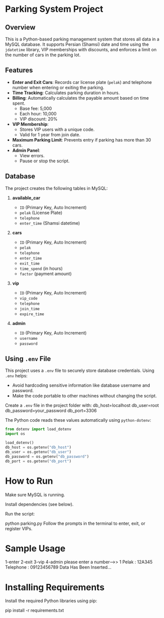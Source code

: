 # Parking System Project

## Overview
This is a Python-based parking management system that stores all data in a MySQL database. It supports Persian (Shamsi) date and time using the `jdatetime` library, VIP memberships with discounts, and enforces a limit on the number of cars in the parking lot.

## Features
- **Enter and Exit Cars**: Records car license plate (`pelak`) and telephone number when entering or exiting the parking.
- **Time Tracking**: Calculates parking duration in hours.
- **Billing**: Automatically calculates the payable amount based on time spent.
  - Base fee: 5,000
  - Each hour: 10,000
  - VIP discount: 20%
- **VIP Membership**: 
  - Stores VIP users with a unique code.
  - Valid for 1 year from join date.
- **Maximum Parking Limit**: Prevents entry if parking has more than 30 cars.
- **Admin Panel**:
  - View errors.
  - Pause or stop the script.

## Database
The project creates the following tables in MySQL:

1. **available_car**
   - `ID` (Primary Key, Auto Increment)
   - `pelak` (License Plate)
   - `telephone`
   - `enter_time` (Shamsi datetime)

2. **cars**
   - `ID` (Primary Key, Auto Increment)
   - `pelak`
   - `telephone`
   - `enter_time`
   - `exit_time`
   - `time_spend` (in hours)
   - `factor` (payment amount)

3. **vip**
   - `ID` (Primary Key, Auto Increment)
   - `vip_code`
   - `telephone`
   - `join_time`
   - `expire_time`

4. **admin**
   - `ID` (Primary Key, Auto Increment)
   - `username`
   - `password`

## Using `.env` File
This project uses a `.env` file to securely store database credentials. Using `.env` helps:

- Avoid hardcoding sensitive information like database username and password.
- Make the code portable to other machines without changing the script.

Create a `.env` file in the project folder with:
db_host=localhost
db_user=root
db_password=your_password
db_port=3306


The Python code reads these values automatically using `python-dotenv`:

```python
from dotenv import load_dotenv
import os

load_dotenv()
db_host = os.getenv("db_host")
db_user = os.getenv("db_user")
db_password = os.getenv("db_password")
db_port = os.getenv("db_port")
```

# How to Run
Make sure MySQL is running.

Install dependencies (see below).

Run the script:

python parking.py
Follow the prompts in the terminal to enter, exit, or register VIPs.

# Sample Usage
1-enter
2-exit
3-vip
4-admin
please enter a number-->> 1
Pelak : 12A345
Telephone : 09123456789
Data Has Been Inserted...

# Installing Requirements

Install the required Python libraries using pip:

pip install -r requirements.txt

